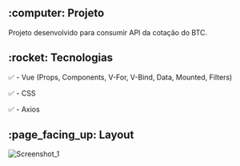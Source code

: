 <h2>:computer: Projeto</h2>
Projeto desenvolvido para consumir API da cotação do BTC.

<h2>:rocket: Tecnologias</h2>

:white_check_mark: - Vue (Props, Components, V-For, V-Bind, Data, Mounted, Filters)

:white_check_mark: - CSS

:white_check_mark: - Axios

<h2>:page_facing_up: Layout</h2>

![Screenshot_1](https://user-images.githubusercontent.com/45328215/77673626-2dde1600-6f69-11ea-9b49-dc1b00237245.png)
